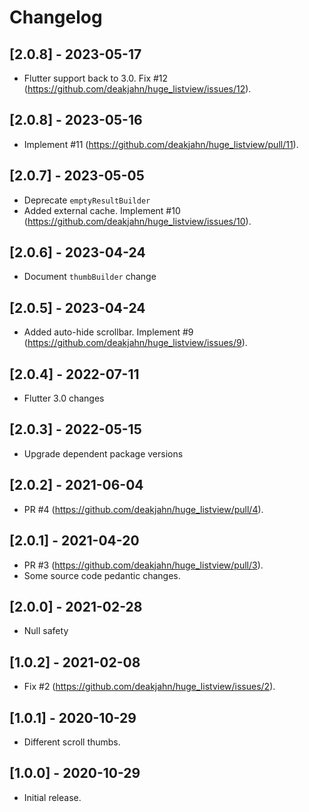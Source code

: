 # Changelog

## [2.0.8] - 2023-05-17

* Flutter support back to 3.0. Fix #12 (https://github.com/deakjahn/huge_listview/issues/12).

## [2.0.8] - 2023-05-16

* Implement #11 (https://github.com/deakjahn/huge_listview/pull/11).

## [2.0.7] - 2023-05-05

* Deprecate `emptyResultBuilder`
* Added external cache. Implement #10 (https://github.com/deakjahn/huge_listview/issues/10).

## [2.0.6] - 2023-04-24

* Document `thumbBuilder` change

## [2.0.5] - 2023-04-24

* Added auto-hide scrollbar. Implement #9 (https://github.com/deakjahn/huge_listview/issues/9).

## [2.0.4] - 2022-07-11

* Flutter 3.0 changes

## [2.0.3] - 2022-05-15

* Upgrade dependent package versions

## [2.0.2] - 2021-06-04

* PR #4 (https://github.com/deakjahn/huge_listview/pull/4).

## [2.0.1] - 2021-04-20

* PR #3 (https://github.com/deakjahn/huge_listview/pull/3).
* Some source code pedantic changes.

## [2.0.0] - 2021-02-28

* Null safety

## [1.0.2] - 2021-02-08

* Fix #2 (https://github.com/deakjahn/huge_listview/issues/2).

## [1.0.1] - 2020-10-29

* Different scroll thumbs.

## [1.0.0] - 2020-10-29

* Initial release.
